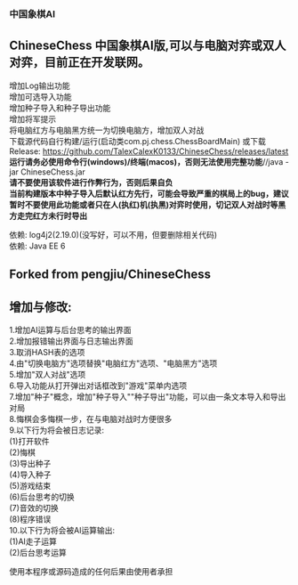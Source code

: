### 中国象棋AI
## ChineseChess 中国象棋AI版,可以与电脑对弈或双人对弈，目前正在开发联网。  
增加Log输出功能  
增加可选导入功能  
增加种子导入和种子导出功能  
增加将军提示  
将电脑红方与电脑黑方统一为切换电脑方，增加双人对战  
下载源代码自行构建/运行(启动类com.pj.chess.ChessBoardMain) 或下载Release: https://github.com/TalexCalexK0133/ChineseChess/releases/latest   
**运行请务必使用命令行(windows)/终端(macos)，否则无法使用完整功能**//java -jar ChineseChess.jar  
**请不要使用该软件进行作弊行为，否则后果自负**  
**当前构建版本中种子导入后默认红方先行，可能会导致严重的棋局上的bug，建议暂时不要使用此功能或者只在人(执红)机(执黑)对弈时使用，切记双人对战时等黑方走完红方未行时导出**


依赖: log4j2(2.19.0)(没写好，可以不用，但要删除相关代码)  
依赖: Java EE 6  

## Forked from pengjiu/ChineseChess  

## 增加与修改:  
1.增加AI运算与后台思考的输出界面  
2.增加报错输出界面与日志输出界面  
3.取消HASH表的选项  
4.由"切换电脑方"选项替换"电脑红方"选项、"电脑黑方"选项  
5.增加"双人对战"选项  
6.导入功能从打开弹出对话框改到"游戏"菜单内选项  
7.增加"种子"概念，增加"种子导入""种子导出"功能，可以由一条文本导入和导出对局  
8.悔棋会多悔棋一步，在与电脑对战时方便很多  
9.以下行为将会被日志记录:  
(1)打开软件  
(2)悔棋  
(3)导出种子  
(4)导入种子  
(5)游戏结束  
(6)后台思考的切换  
(7)音效的切换  
(8)程序错误  
10.以下行为将会被AI运算输出:  
(1)AI走子运算  
(2)后台思考运算  

使用本程序或源码造成的任何后果由使用者承担
